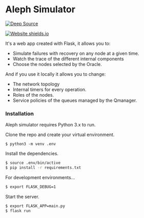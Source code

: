 # Aleph Simulator


[![Deep Source](https://static.deepsource.io/deepsource-badge-light.svg)](https://deepsource.io/gh/BigData95/Aleph_flask/)

[![Website shields.io](https://img.shields.io/website-up-down-green-red/http/shields.io.svg)](https://aleph-simulator.herokuapp.com/)



It's a web app created with Flask, it allows you to:
  - Simulate failures with recovery on any node at a given time.
  - Watch the trace of the different internal components
  - Choose the nodes selected by the Oracle. 
  
And if you use it locally it allows you to change:
  - The network topology
  - Internal timers for every operation. 
  - Roles of the nodes. 
  - Service policies of the queues managed by the Qmanager.


### Installation

Aleph simulator requires Python 3.x to run. 

Clone the repo and create your virtual environment.
```
$ python3 -m venv .env 
```
Install the dependencies.
```sh
$ source .env/bin/active
$ pip install -r requirements.txt
```
For development environments...
```sh
$ export FLASK_DEBUG=1
```
Start the server.
```sh
$ export FLASK_APP=main.py
$ flask run
```
